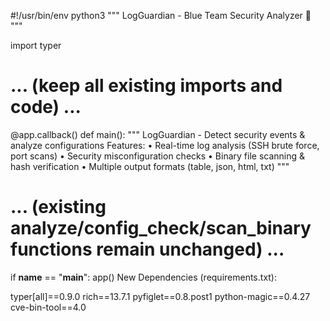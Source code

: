 #!/usr/bin/env python3
"""
LogGuardian - Blue Team Security Analyzer 🔐
"""

import typer
# ... (keep all existing imports and code) ...

@app.callback()
def main():
    """
    LogGuardian - Detect security events & analyze configurations
    Features:
    • Real-time log analysis (SSH brute force, port scans)
    • Security misconfiguration checks
    • Binary file scanning & hash verification
    • Multiple output formats (table, json, html, txt)
    """

# ... (existing analyze/config_check/scan_binary functions remain unchanged) ...

if __name__ == "__main__":
    app()
New Dependencies (requirements.txt):

typer[all]==0.9.0
rich==13.7.1
pyfiglet==0.8.post1
python-magic==0.4.27
cve-bin-tool==4.0
